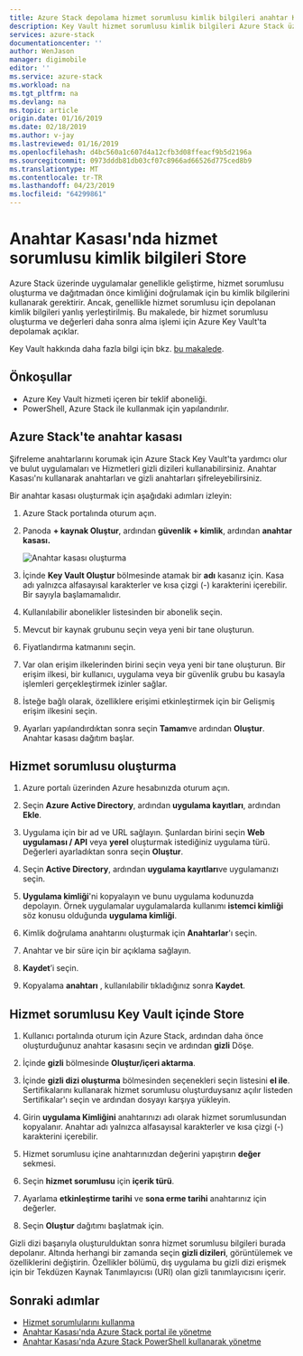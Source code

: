 ```yaml
---
title: Azure Stack depolama hizmet sorumlusu kimlik bilgileri anahtar Kasası'nda | Microsoft Docs
description: Key Vault hizmet sorumlusu kimlik bilgileri Azure Stack üzerinde nasıl depoladı öğrenin
services: azure-stack
documentationcenter: ''
author: WenJason
manager: digimobile
editor: ''
ms.service: azure-stack
ms.workload: na
ms.tgt_pltfrm: na
ms.devlang: na
ms.topic: article
origin.date: 01/16/2019
ms.date: 02/18/2019
ms.author: v-jay
ms.lastreviewed: 01/16/2019
ms.openlocfilehash: d4bc560a1c607d4a12cfb3d08ffeacf9b5d2196a
ms.sourcegitcommit: 0973dddb81db03cf07c8966ad66526d775ced8b9
ms.translationtype: MT
ms.contentlocale: tr-TR
ms.lasthandoff: 04/23/2019
ms.locfileid: "64299861"
---
```

# <a name="store-service-principal-credentials-in-key-vault"></a>Anahtar Kasası'nda hizmet sorumlusu kimlik bilgileri Store

Azure Stack üzerinde uygulamalar genellikle geliştirme, hizmet sorumlusu oluşturma ve dağıtmadan önce kimliğini doğrulamak için bu kimlik bilgilerini kullanarak gerektirir. Ancak, genellikle hizmet sorumlusu için depolanan kimlik bilgileri yanlış yerleştirilmiş. Bu makalede, bir hizmet sorumlusu oluşturma ve değerleri daha sonra alma işlemi için Azure Key Vault'ta depolamak açıklar.

Key Vault hakkında daha fazla bilgi için bkz. [bu makalede](azure-stack-key-vault-intro.md).

## <a name="prerequisites"></a>Önkoşullar

- Azure Key Vault hizmeti içeren bir teklif aboneliği.
- PowerShell, Azure Stack ile kullanmak için yapılandırılır.

## <a name="key-vault-in-azure-stack"></a>Azure Stack'te anahtar kasası

Şifreleme anahtarlarını korumak için Azure Stack Key Vault'ta yardımcı olur ve bulut uygulamaları ve Hizmetleri gizli dizileri kullanabilirsiniz. Anahtar Kasası'nı kullanarak anahtarları ve gizli anahtarları şifreleyebilirsiniz.

Bir anahtar kasası oluşturmak için aşağıdaki adımları izleyin:

1. Azure Stack portalında oturum açın.

2. Panoda **+ kaynak Oluştur**, ardından **güvenlik + kimlik**, ardından **anahtar kasası.**

   ![Anahtar kasası oluşturma](media/azure-stack-key-vault-store-credentials/create-key-vault.png)

3. İçinde **Key Vault Oluştur** bölmesinde atamak bir **adı** kasanız için. Kasa adı yalnızca alfasayısal karakterler ve kısa çizgi (-) karakterini içerebilir. Bir sayıyla başlamamalıdır.

4. Kullanılabilir abonelikler listesinden bir abonelik seçin.

5. Mevcut bir kaynak grubunu seçin veya yeni bir tane oluşturun.

6. Fiyatlandırma katmanını seçin.

7. Var olan erişim ilkelerinden birini seçin veya yeni bir tane oluşturun. Bir erişim ilkesi, bir kullanıcı, uygulama veya bir güvenlik grubu bu kasayla işlemleri gerçekleştirmek izinler sağlar.

8. İsteğe bağlı olarak, özelliklere erişimi etkinleştirmek için bir Gelişmiş erişim ilkesini seçin.

9. Ayarları yapılandırdıktan sonra seçin **Tamam**ve ardından **Oluştur**. Anahtar kasası dağıtım başlar.

## <a name="create-a-service-principal"></a>Hizmet sorumlusu oluşturma

1. Azure portalı üzerinden Azure hesabınızda oturum açın.

2. Seçin **Azure Active Directory**, ardından **uygulama kayıtları**, ardından **Ekle**.

3. Uygulama için bir ad ve URL sağlayın. Şunlardan birini seçin **Web uygulaması / API** veya **yerel** oluşturmak istediğiniz uygulama türü. Değerleri ayarladıktan sonra seçin **Oluştur**.

4. Seçin **Active Directory**, ardından **uygulama kayıtları**ve uygulamanızı seçin.

5. **Uygulama kimliği**'ni kopyalayın ve bunu uygulama kodunuzda depolayın. Örnek uygulamalar uygulamalarda kullanımı **istemci kimliği** söz konusu olduğunda **uygulama kimliği**.

6. Kimlik doğrulama anahtarını oluşturmak için **Anahtarlar**'ı seçin.

7. Anahtar ve bir süre için bir açıklama sağlayın.

8. **Kaydet**’i seçin.

9. Kopyalama **anahtarı** , kullanılabilir tıkladığınız sonra **Kaydet**.

## <a name="store-the-service-principal-inside-key-vault"></a>Hizmet sorumlusu Key Vault içinde Store

1. Kullanıcı portalında oturum için Azure Stack, ardından daha önce oluşturduğunuz anahtar kasasını seçin ve ardından **gizli** Döşe.

2. İçinde **gizli** bölmesinde **Oluştur/içeri aktarma**.

3. İçinde **gizli dizi oluşturma** bölmesinden seçenekleri seçin listesini **el ile**. Sertifikalarını kullanarak hizmet sorumlusu oluşturduysanız açılır listeden Sertifikalar'ı seçin ve ardından dosyayı karşıya yükleyin.

4. Girin **uygulama Kimliğini** anahtarınızı adı olarak hizmet sorumlusundan kopyalanır. Anahtar adı yalnızca alfasayısal karakterler ve kısa çizgi (-) karakterini içerebilir.

5. Hizmet sorumlusu içine anahtarınızdan değerini yapıştırın **değer** sekmesi.

6. Seçin **hizmet sorumlusu** için **içerik türü**.

7. Ayarlama **etkinleştirme tarihi** ve **sona erme tarihi** anahtarınız için değerler.

8. Seçin **Oluştur** dağıtımı başlatmak için.

Gizli dizi başarıyla oluşturulduktan sonra hizmet sorumlusu bilgileri burada depolanır. Altında herhangi bir zamanda seçin **gizli dizileri**, görüntülemek ve özelliklerini değiştirin. Özellikler bölümü, dış uygulama bu gizli dizi erişmek için bir Tekdüzen Kaynak Tanımlayıcısı (URI) olan gizli tanımlayıcısını içerir.

## <a name="next-steps"></a>Sonraki adımlar

- [Hizmet sorumlularını kullanma](azure-stack-create-service-principals.md)
- [Anahtar Kasası'nda Azure Stack portal ile yönetme](azure-stack-key-vault-manage-portal.md)  
- [Anahtar Kasası'nda Azure Stack PowerShell kullanarak yönetme](azure-stack-key-vault-manage-powershell.md)